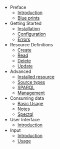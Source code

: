 - Preface
    - [Introduction]({url}/introduction)
    - [Blue prints]({url}/blueprints)
- Getting Started
    - [Installation]({url}/installation)
    - [Configuration]({url}/configuration)
    - [Errors]({url}/errors)
- Resource Definitions
    - [Create]({url}/create_definition)
    - [Read]({url}/definitions#get)
    - [Delete]({url}/definitions#delete)
    - [Update]({url}/definitions#patch)
- Advanced
    - [Installed resource]({url}/installed)
    - [Source types]({url}/source_types)
    - [SPARQL]({url}/sparql)
    - [Management]({url}/management)
- Consuming data
    - [Basic Usage]({url}/consuming_data)
    - [Notes]({url}/notes)
    - [Spectql]({url}/spectql)
- User Interface
    - [Introduction]({url}/ui_introduction)
- Input
	- [Introduction]({url}/input)
	- [Usage]({url}/input_usage)
